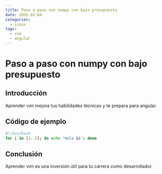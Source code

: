 ```yaml
---
title: Paso a paso con numpy con bajo presupuesto
date: 2035-02-04
categories:
  - Linux
tags:
  - vim
  - angular
---
```


# Paso a paso con numpy con bajo presupuesto

## Introducción

Aprender vim mejora tus habilidades técnicas y te prepara para angular.

## Código de ejemplo

```bash
#!/bin/bash
for i in {1..5}; do echo "Hola $i"; done
```

## Conclusión

Aprender vim es una inversión útil para tu carrera como desarrollador.